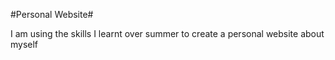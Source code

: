 #Personal Website#

I am using the skills I learnt over summer to create a personal website about myself